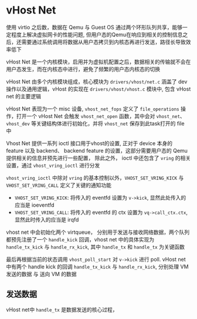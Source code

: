 # vHost Net

使用 virtio 之后数，数据在 Qemu 与 Guest OS 通过两个环形队列共享，能够一定程度上解决虚拟网卡的性能问题, 但用户态的Qemu在响应到相关的控制信息之后，还需要通过系统调用将数据从用户态拷贝到内核态再进行发送，路径长导致效率低下


vHost Net 是一个内核模块，启用并为虚拟机配置之后，数据相关的传输就不会在用户态发生，而在内核态中进行，避免了频繁的用户态内核态的切换

vHost Net 由多个内核模块组成，核心模块为 `drivers/vhost/net.c` 涵盖了 dev 操作以及通用逻辑，vHost 的实现在 `drivers/vhost/vhost.c` 模块中, 包含 vHost net 的主要逻辑

vHost Net 表现为一个 misc 设备, `vhost_net_fops` 定义了 `file_operations` 操作，打开一个 vHost Net 会触发 `vhost_net_open` 函数，其中会对 `vhost_net`、 `vhost_dev` 等关键结构体进行初始化，并将 `vhost_net` 保存到此task打开的 file 中

Vhost Net 提供一系列 ioctl 接口用于vhost的设置, 正对于 device 本身的 feature 以及 backend、 backend feature 的设置，这部分需要用户态的 Qemu 提供相关的信息并预先进行一些配置， 除此之外， ioctl 中还包含了 `vring` 的相关设置，通过 `vhost_vring_ioctl` 进行分发

`vhost_vring_ioctl` 中除对 `vring` 的基本控制以外，`VHOST_SET_VRING_KICK` 与 `VHOST_SET_VRING_CALL` 定义了关键的通知功能
- `VHOST_SET_VRING_KICK`: 将传入的 eventfd 设置为 `v->kick`, 显然此处传入的应当是 ioeventfd
- `VHOST_SET_VRING_CALL`: 将传入的 eventfd 的 ctx 设置为 `vq->call_ctx.ctx`, 显然此时传入的应当是  irqfd

vhost net 中会初始化两个 virtqueue， 分别用于发送与接收网络数据，两个队列都预先注册了一个 `handle_kick` 回调，vhost net 中的具体实现为 `handle_tx_kick` 与 `handle_rx_kick`, 其中 `handle_tx` 和 `handle_tx` 为关键函数 

最后再根据当前的状态调用 `vhost_poll_start` 对 `v->kick` 进行 poll. vHost net 中有两个 handle kick 的回调 `handle_tx_kick` 与 `handle_rx_kick`, 分别处理 VM 发送的数据 与 送向 VM 的数据

## 发送数据

vHost net中 `handle_tx` 是数据发送的核心过程，